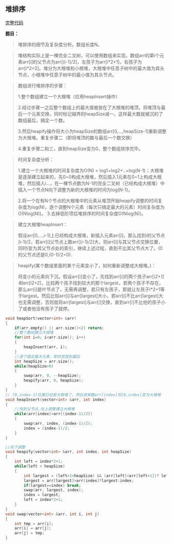 ## 堆排序
[完整代码](https://github.com/ludandandan/Programmer-interview-guide/blob/master/Chapter00_BasicVideo/HeapSort.cpp)

**题目：**

> 堆排序的细节及复杂度分析。数组长度N。

> 堆结构实际上是一棵完全二叉树，可以使用数组来实现。数组arr的第i个元素arr[i]的父节点为arr[(i-1)/2]，左孩子为arr[i\*2+1]，右孩子为arr[i\*2+2]。堆分为大根堆和小根堆，大根堆中任意子树中的最大值为其头节点，小根堆中任意子树中的最小值为其头节点。

> 数组进行堆排序的步骤：
> 
>   1.整个数组建立一个大根堆（应用heapInsert操作）
>
>   2.经过步骤一之后整个数组上的最大值被放在了大根堆的堆顶，将堆顶与最后一个元素交换，同时标记越界的heapSize减一。这样最大数就被沉的了数组最后，搞定一个数。
>
>   3.然后heapify操作将大小为heapSize的数组arr[0,...,heapSize-1]重新调整为大根堆。重复步骤二（即将堆顶的数与最后一个数交换）
>
>   4.重复步骤二和三，直到heapSize变为0，整个数组排序完毕。

> 时间复杂度分析：
> 
>   1.建立一个大根堆的时间复杂度为O(N) = log1+log2+..+log(N-1)；大根堆是逐渐建立起来的，先0\~0构成大根堆，然后插入1元素在0\~1上构成大根堆，然后插入i...，在一棵节点数为N-1的完全二叉树（已经构成大根堆）中插入一个节点N向下调整为新的大根堆的时间为log(N-1)。
> 
>   2.将一个在有N个节点的大根堆中的元素从堆顶开始heapify调整的时间复杂度为log(N)，逐个调整N个元素（每次只搞定最大的元素）时间复杂度为O(Nlog(N))。
>   3.去掉低阶项后堆排序的时间复杂度O(Nlog(N))。

> 建立大根堆heapInsert：
>
> 假设arr[0,...,i-1]上已经构成大根堆，新插入元素arr[i]，那么找到i的父节点(i-1)/2，若arr[i]父节点上数arr[(i-1)/2]大，则arr[i]与其父节点交换位置，同时i变为其父节点处的索引，继续上述过程，直到不比其父节点大了。(0的父节点还是0,(0-1)/2=0).

> heapify(某个数组里面的某个元素变小了，如何重新调整成大根堆。)：
>
> 将变小的元素向下沉。假设arr[i]变小了，先找到arr[i]的两个孩子arr[i*2+1]和arr[i*2+2]，比较两个孩子找到较大的那个largest，若两个孩子不存在，那么arr[i]是叶节点了，无需再调整，若只有左孩子，那就让左孩子i*2+1等于largest。然后比较arr[i]与arr[largest]大小，若arr[i]不比arr[largest]大也无需调整，否则就将arr[largest]与arr[i]交换，直到arr[i]不比他的孩子小了或者他没有孩子了就停。


```c++
void heapSort(vector<int> &arr)
{
    if(arr.empty() || arr.size()<2) return;
    //整个数组建立大根堆
    for(int i=0; i<arr.size(); i++)
    {
        heapInsert(arr, i);
    }
    //逐个搞定最大元素，即将其放到最后
    int heapSize = arr.size();
    while(heapSize>0)
    {
        swap(arr, 0, --heapSize);
        heapify(arr, 0, heapSize);
    }
}
// [0,index-1]位置已经是大根堆了，然后进来数arr[index]将[0,index]变为大根堆
void heapInsert(vector<int> &arr, int index)
{
    //找到父节点,向上调整建立大根堆
    while(arr[index]>arr[(index-1)/2])
    {
        swap(arr, index, (index-1)/2);
        index = (index-1)/2;
    }
}

//向下调整
void heapify(vector<int> &arr, int index, int heapSize)
{
    int left = index*2+1;
    while(left < heapSize)
    {
        int largest = (left+1<heapSize) && (arr[left]<arr[left+1])? left+1:left;
        largest = arr[largest]>arr[index]?largest:index;
        if(largest==index) break;
        swap(arr, largest, index);
        index = largest;
        left = index*2+1;
    }
}
void swap(vector<int> &arr, int i, int j)
{
    int tmp = arr[i];
    arr[i] = arr[j];
    arr[j] = tmp;
}

```
